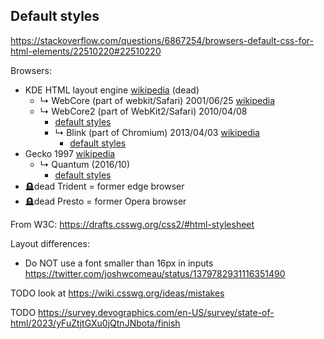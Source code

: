 

## Default styles

https://stackoverflow.com/questions/6867254/browsers-default-css-for-html-elements/22510220#22510220


Browsers:
- KDE HTML layout engine [wikipedia](https://en.wikipedia.org/wiki/KHTML) (dead)
  * ↳ WebCore (part of webkit/Safari) 2001/06/25 [wikipedia](https://en.wikipedia.org/wiki/WebKit)
  * ↳ WebCore2 (part of WebKit2/Safari) 2010/04/08
    - [default styles](https://trac.webkit.org/browser/trunk/Source/WebCore/css/html.css)
    * ↳ Blink (part of Chromium) 2013/04/03 [wikipedia](https://en.wikipedia.org/wiki/Blink_(browser_engine))
      - [default styles](https://chromium.googlesource.com/chromium/blink/+/refs/heads/main/Source/core/css/html.css)
- Gecko 1997 [wikipedia](https://en.wikipedia.org/wiki/Gecko_(software))
  * ↳ Quantum (2016/10)
    - [default styles](https://searchfox.org/mozilla-central/source/layout/style/res/html.css)
- 🪦dead Trident = former edge browser
- 🪦dead Presto = former Opera browser

From W3C: https://drafts.csswg.org/css2/#html-stylesheet


Layout differences:
- Do NOT use a font smaller than 16px in inputs https://twitter.com/joshwcomeau/status/1379782931116351490


TODO look at https://wiki.csswg.org/ideas/mistakes


TODO https://survey.devographics.com/en-US/survey/state-of-html/2023/yFuZtjtGXu0jQtnJNbota/finish
